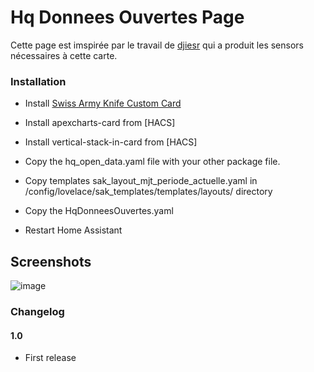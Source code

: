 # Hq Donnees Ouvertes Page

Cette page est imspirée par le travail de [djiesr](https://github.com/djiesr/Hydro-Quebec_Open_Data) qui a produit les sensors nécessaires à cette carte.

### Installation

- Install [Swiss Army Knife Custom Card](https://github.com/amoebelabs/swiss-army-knife-card/)
- Install apexcharts-card from [HACS]
- Install vertical-stack-in-card from [HACS]
- Copy the hq_open_data.yaml file with your other package file.
- Copy templates sak_layout_mjt_periode_actuelle.yaml in /config/lovelace/sak_templates/templates/layouts/ directory
- Copy the HqDonneesOuvertes.yaml

- Restart Home Assistant

## Screenshots

![image](https://user-images.githubusercontent.com/83040228/218549829-dbc3f900-81db-457d-a757-b53aa54741fb.jpeg)

### Changelog
#### 1.0
- First release
